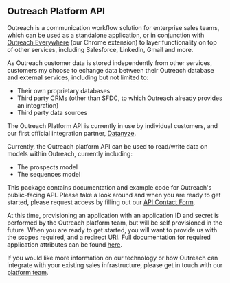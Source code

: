 Outreach Platform API
-----------------

Outreach is a communication workflow solution for enterprise sales teams, which can be used as a standalone application, or in conjunction with [Outreach Everywhere](https://outreach.io/everywhere/) (our Chrome extension) to layer functionality on top of other services, including Salesforce, Linkedin, Gmail and more.

As Outreach customer data is stored independently from other services, customers my choose to echange data between their Outreach database and external services, including but not limited to:
- Their own proprietary databases
- Third party CRMs (other than SFDC, to which Outreach already provides an integration)
- Third party data sources

The Outreach Platform API is currently in use by individual customers, and our first official integration partner, [Datanyze](http://www.datanyze.com/).

Currently, the Outreach platform API can be used to read/write data on models within Outreach, currently including:
- The prospects model
- The sequences model

This package contains documentation and example code for Outreach's public-facing API. Please take a look around and when you are ready to get started, please request access by filling out our [API Contact Form](http://goo.gl/forms/RWk35DeZAK).

At this time, provisioning an application with an application ID and secret is performed by the Outreach platform team, but will be self provisioned in the future. When you are ready to get started, you will want to provide us with the scopes required, and a redirect URI.  Full documentation for required application attributes can be found [here](https://github.com/getoutreach/outreach-platform-sdk/blob/master/documentation/authorization/oauth.md).

If you would like more information on our technology or how Outreach can integrate with your existing sales infrastructure, please get in touch with our [platform team](mailto:platform@outreach.io).

